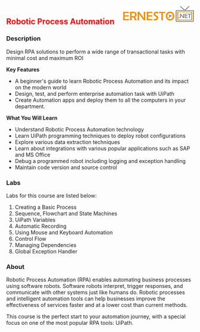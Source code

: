 <img align="right" src="./logo.png">


<h2><span style="color:red;">Robotic Process Automation</span></h2>

### Description

Design RPA solutions to perform a wide range of transactional tasks with minimal cost and maximum ROI

**Key Features**

- A beginner's guide to learn Robotic Process Automation and its impact on the modern world
- Design, test, and perform enterprise automation task with UiPath
- Create Automation apps and deploy them to all the computers in your department.

**What You Will Learn**

- Understand Robotic Process Automation technology
- Learn UiPath programming techniques to deploy robot configurations
- Explore various data extraction techniques
- Learn about integrations with various popular applications such as SAP and MS Office
- Debug a programmed robot including logging and exception handling
- Maintain code version and source control

### Labs

Labs for this course are listed below:

1. Creating a Basic Process
2. Sequence, Flowchart and State Machines
3. UiPath Variables
4. Automatic Recording
5. Using Mouse and Keyboard Automation
6. Control Flow
7. Managing Dependencies
8. Global Exception Handler

### About

Robotic Process Automation (RPA) enables automating business processes using software robots. Software robots interpret, trigger responses, and communicate with other systems just like humans do. Robotic processes and intelligent automation tools can help businesses improve the effectiveness of services faster and at a lower cost than current methods.

This course is the perfect start to your automation journey, with a special focus on one of the most popular RPA tools: UiPath.

